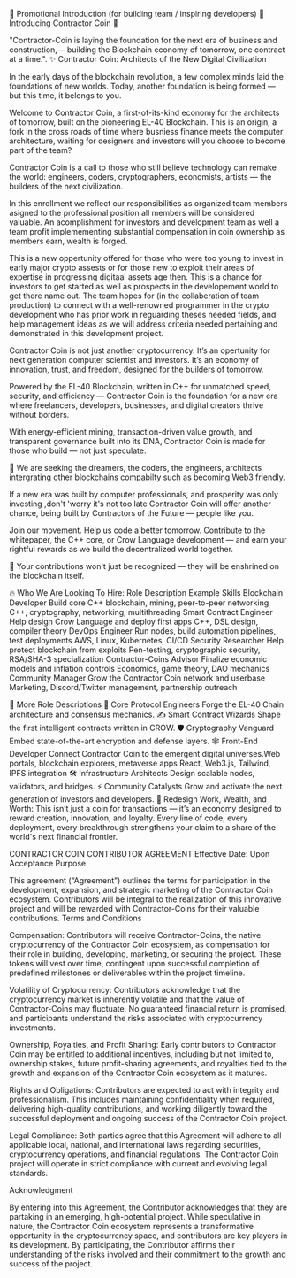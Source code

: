 🎯 Promotional Introduction (for building team / inspiring developers) 🌟 Introducing Contractor Coin 🌟

"Contractor-Coin is laying the foundation for the next era of business and construction,— building the Blockchain economy of tomorrow, one contract at a time.". ✨ Contractor Coin: Architects of the New Digital Civilization

In the early days of the blockchain revolution, a few complex minds laid the foundations of new worlds. Today, another foundation is being formed — but this time, it belongs to you.

Welcome to Contractor Coin, a first-of-its-kind economy for the architects of tomorrow, built on the pioneering EL-40 Blockchain. This is an origin, a fork in the cross roads of time where busniess finance meets the computer architecture, waiting for designers and investors will you choose to become part of the team?

Contractor Coin is a call to those who still believe technology can remake the world: engineers, coders, cryptographers, economists, artists — the builders of the next civilization.

In this enrollment we reflect our responsibilities as organized team members asigned to the professional position all members will be considered valuable. An acomplishment for investors and development team as well a team profit implemementing substantial compensation in coin ownership as members earn, wealth is forged. 

This is a new oppertunity offered for those who were too young to invest in early major crypto assests or for those new to exploit their areas of expertise in progressing digitaal assets age then. This is a chance for investors to get started as well as prospects in the developement world to get there name out. The team  hopes for (in the collaberation of team production) to connect with a well-renowned programmer in the crypto development who has prior work in reguarding theses needed fields, and help management ideas as we will address criteria needed pertaining and demonstrated in this development project. 

Contractor Coin is not just another cryptocurrency. It’s an opertunity for next generation computer scientist and investors. It’s an economy of innovation, trust, and freedom, designed for the builders of tomorrow.

Powered by the EL-40 Blockchain, written in C++ for unmatched speed, security, and efficiency — Contractor Coin is the foundation for a new era where freelancers, developers, businesses, and digital creators thrive without borders.

With energy-efficient mining, transaction-driven value growth, and transparent governance built into its DNA, Contractor Coin is made for those who build — not just speculate.

💬 We are seeking the dreamers, the coders, the engineers, architects intergrating other blockchains compabilty such as becoming Web3 friendly.

If a new era was built by computer professionals, and prosperity was only investing ,don't 'worry it's not too late Contractor Coin will offer another chance, being built by Contractors of the Future — people like you.

Join our movement. Help us code a better tomorrow. Contribute to the whitepaper, the C++ core, or Crow Language development — and earn your rightful rewards as we build the decentralized world together.

🚀 Your contributions won't just be recognized — they will be enshrined on the blockchain itself.

🔥 Who We Are Looking To Hire: Role Description Example Skills Blockchain Developer Build core C++ blockchain, mining, peer-to-peer networking C++, cryptography, networking, multithreading Smart Contract Engineer Help design Crow Language and deploy first apps C++, DSL design, compiler theory DevOps Engineer Run nodes, build automation pipelines, test deployments AWS, Linux, Kubernetes, CI/CD Security Researcher Help protect blockchain from exploits Pen-testing, cryptographic security, RSA/SHA-3 specialization Contractor-Coins Advisor Finalize economic models and inflation controls Economics, game theory, DAO mechanics Community Manager Grow the Contractor Coin network and userbase Marketing, Discord/Twitter management, partnership outreach

📣 More Role Descriptions 🧠 Core Protocol Engineers Forge the EL-40 Chain architecture and consensus mechanics. ✍️ Smart Contract Wizards Shape the first intelligent contracts written in CROW. 🛡️ Cryptography Vanguard Embed state-of-the-art encryption and defense layers. 🕸️ Front-End Developer Connect Contractor Coin to the emergent digital universes.Web portals, blockchain explorers, metaverse apps React, Web3.js, Tailwind, IPFS integration 🛠️ Infrastructure Architects Design scalable nodes, validators, and bridges. ⚡ Community Catalysts Grow and activate the next generation of investors and developers. 🧬 Redesign Work, Wealth, and Worth: This isn’t just a coin for transactions — it’s an economy designed to reward creation, innovation, and loyalty. Every line of code, every deployment, every breakthrough strengthens your claim to a share of the world's next financial frontier.

CONTRACTOR COIN CONTRIBUTOR AGREEMENT Effective Date: Upon Acceptance Purpose

This agreement (“Agreement”) outlines the terms for participation in the development, expansion, and strategic marketing of the Contractor Coin ecosystem. Contributors will be integral to the realization of this innovative project and will be rewarded with Contractor-Coins for their valuable contributions. Terms and Conditions

Compensation:
Contributors will receive Contractor-Coins, the native cryptocurrency of the Contractor Coin ecosystem, as compensation for their role in building, developing, marketing, or securing the project.
These tokens will vest over time, contingent upon successful completion of predefined milestones or deliverables within the project timeline.

Volatility of Cryptocurrency:
Contributors acknowledge that the cryptocurrency market is inherently volatile and that the value of Contractor-Coins may fluctuate. No guaranteed financial return is promised, 
and participants understand the risks associated with cryptocurrency investments.

Ownership, Royalties, and Profit Sharing:
Early contributors to Contractor Coin may be entitled to additional incentives, including but not limited to, ownership stakes, future profit-sharing agreements, 
and royalties tied to the growth and expansion of the Contractor Coin ecosystem as it matures.

Rights and Obligations:
Contributors are expected to act with integrity and professionalism. This includes maintaining confidentiality when required, delivering high-quality contributions,
and working diligently toward the successful deployment and ongoing success of the Contractor Coin project.

Legal Compliance:
Both parties agree that this Agreement will adhere to all applicable local, national, and international laws regarding securities, cryptocurrency operations, and financial regulations.
The Contractor Coin project will operate in strict compliance with current and evolving legal standards.

Acknowledgment

By entering into this Agreement, the Contributor acknowledges that they are partaking in an emerging, high-potential project. While speculative in nature, the Contractor Coin ecosystem represents a transformative opportunity in the cryptocurrency space, and contributors are key players in its development. By participating, the Contributor affirms their understanding of the risks involved and their commitment to the growth and success of the project.
